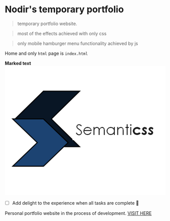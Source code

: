 # Nodir's temporary portfolio
> temporary portfolio website.

> most of the effects achieved with only css 

> only mobile hamburger menu functionality achieved by js 


Home and only ``` html ``` page is `index.html`


**Marked text**
![This is an image](https://github.com/Nodir-any/NodIr/blob/main/Semanticss_bluescale.png)
- [ ] Add delight to the experience when all tasks are complete :tada:


Personal portfolio website in the process of development. <a href="https://nodir-any.github.io/NodIr/">VISIT HERE</a>

